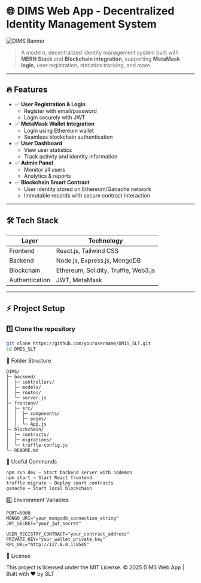 # 🌐 DIMS Web App - Decentralized Identity Management System

![DIMS Banner](https://img.shields.io/badge/DIMS-Blockchain%20MERN-green)

> A modern, decentralized identity management system built with **MERN Stack** and **Blockchain integration**, supporting **MetaMask login**, user registration, statistics tracking, and more.

---

## 🔥 Features

- ✅ **User Registration & Login**
  - Register with email/password
  - Login securely with JWT
- ✅ **MetaMask Wallet Integration**
  - Login using Ethereum wallet
  - Seamless blockchain authentication
- ✅ **User Dashboard**
  - View user statistics
  - Track activity and identity information
- ✅ **Admin Panel**
  - Monitor all users
  - Analytics & reports
- ✅ **Blockchain Smart Contract**
  - User identity stored on Ethereum/Ganache network
  - Immutable records with secure contract interaction

---

## 🛠 Tech Stack

| Layer           | Technology |
|-----------------|------------|
| Frontend        | React.js, Tailwind CSS |
| Backend         | Node.js, Express.js, MongoDB |
| Blockchain      | Ethereum, Solidity, Truffle, Web3.js |
| Authentication  | JWT, MetaMask |

---

## ⚡ Project Setup

### 1️⃣ Clone the repository

```bash
git clone https://github.com/yourusername/DMIS_SLT.git
cd DMIS_SLT

```
📂 Folder Structure
```
DIMS/
├─ backend/
│  ├─ controllers/
│  ├─ models/
│  ├─ routes/
│  └─ server.js
├─ frontend/
│  ├─ src/
│  │  ├─ components/
│  │  ├─ pages/
│  │  └─ App.js
├─ blockchain/
│  ├─ contracts/
│  ├─ migrations/
│  └─ truffle-config.js
└─ README.md
```

🔗 Useful Commands

```
npm run dev – Start backend server with nodemon
npm start – Start React frontend
truffle migrate – Deploy smart contracts
ganache – Start local blockchain
```


2️⃣ Environment Variables


```
PORT=5000
MONGO_URI="your_mongodb_connection_string"
JWT_SECRET="your_jwt_secret"

USER_REGISTRY_CONTRACT="your_contract_address"
PRIVATE_KEY="your_wallet_private_key"
RPC_URL="http://127.0.0.1:8545"
```






📜 License

This project is licensed under the MIT License.
© 2025 DIMS Web App | Built with ❤️ by SLT
